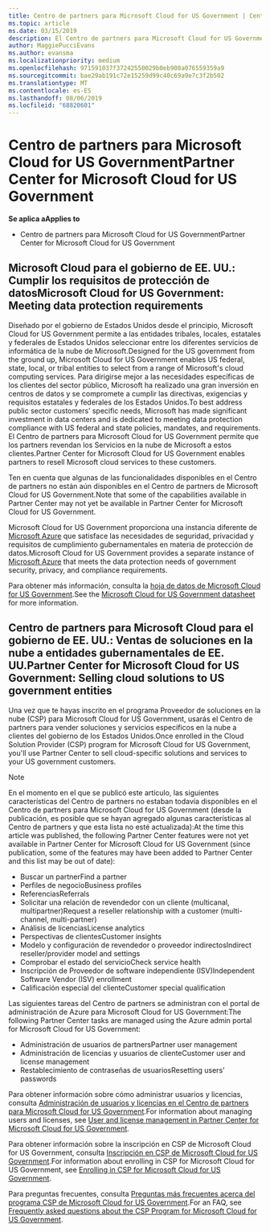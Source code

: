 ```yaml
---
title: Centro de partners para Microsoft Cloud for US Government | Centro de partners para Microsoft Cloud for US Government
ms.topic: article
ms.date: 03/15/2019
description: El Centro de partners para Microsoft Cloud for US Government es el portal empresarial para los partners de Microsoft que quieren ofrecer soluciones en la nube de Microsoft a clientes que trabajan con los organismos gubernamentales en los Estados Unidos.
author: MaggiePucciEvans
ms.author: evansma
ms.localizationpriority: medium
ms.openlocfilehash: 971591037f37242550029b0eb908a076559359a9
ms.sourcegitcommit: bae29ab191c72e15259d99c40c69a9e7c3f2b502
ms.translationtype: MT
ms.contentlocale: es-ES
ms.lasthandoff: 08/06/2019
ms.locfileid: "68820601"
---
```

# <a name="partner-center-for-microsoft-cloud-for-us-government"></a><span data-ttu-id="0a829-103">Centro de partners para Microsoft Cloud for US Government</span><span class="sxs-lookup"><span data-stu-id="0a829-103">Partner Center for Microsoft Cloud for US Government</span></span>

<span data-ttu-id="0a829-104">**Se aplica a**</span><span class="sxs-lookup"><span data-stu-id="0a829-104">**Applies to**</span></span>

-  <span data-ttu-id="0a829-105">Centro de partners para Microsoft Cloud for US Government</span><span class="sxs-lookup"><span data-stu-id="0a829-105">Partner Center for Microsoft Cloud for US Government</span></span>

## <a name="microsoft-cloud-for-us-government-meeting-data-protection-requirements"></a><span data-ttu-id="0a829-106">Microsoft Cloud para el gobierno de EE. UU.: Cumplir los requisitos de protección de datos</span><span class="sxs-lookup"><span data-stu-id="0a829-106">Microsoft Cloud for US Government: Meeting data protection requirements</span></span> 

<span data-ttu-id="0a829-107">Diseñado por el gobierno de Estados Unidos desde el principio, Microsoft Cloud for US Government permite a las entidades tribales, locales, estatales y federales de Estados Unidos seleccionar entre los diferentes servicios de informática de la nube de Microsoft.</span><span class="sxs-lookup"><span data-stu-id="0a829-107">Designed for the US government from the ground up, Microsoft Cloud for US Government enables US federal, state, local, or tribal entities to select from a range of Microsoft's cloud computing services.</span></span> <span data-ttu-id="0a829-108">Para dirigirse mejor a las necesidades específicas de los clientes del sector público, Microsoft ha realizado una gran inversión en centros de datos y se compromete a cumplir las directivas, exigencias y requisitos estatales y federales de los Estados Unidos.</span><span class="sxs-lookup"><span data-stu-id="0a829-108">To best address public sector customers’ specific needs, Microsoft has made significant investment in data centers and is dedicated to meeting data protection compliance with US federal and state policies, mandates, and requirements.</span></span> <span data-ttu-id="0a829-109">El Centro de partners para Microsoft Cloud for US Government permite que los partners revendan los Servicios en la nube de Microsoft a estos clientes.</span><span class="sxs-lookup"><span data-stu-id="0a829-109">Partner Center for Microsoft Cloud for US Government enables partners to resell Microsoft cloud services to these customers.</span></span>

<span data-ttu-id="0a829-110">Ten en cuenta que algunas de las funcionalidades disponibles en el Centro de partners no están aún disponibles en el Centro de partners de Microsoft Cloud for US Government.</span><span class="sxs-lookup"><span data-stu-id="0a829-110">Note that some of the capabilities available in Partner Center may not yet be available in Partner Center for Microsoft Cloud for US Government.</span></span>

<span data-ttu-id="0a829-111">Microsoft Cloud for US Government proporciona una instancia diferente de [Microsoft Azure](https://azure.microsoft.com/overview/clouds/government/) que satisface las necesidades de seguridad, privacidad y requisitos de cumplimiento gubernamentales en materia de protección de datos.</span><span class="sxs-lookup"><span data-stu-id="0a829-111">Microsoft Cloud for US Government provides a separate instance of [Microsoft Azure](https://azure.microsoft.com/overview/clouds/government/) that meets the data protection needs of government security, privacy, and compliance requirements.</span></span> 

<span data-ttu-id="0a829-112">Para obtener más información, consulta la [hoja de datos de Microsoft Cloud for US Government](https://download.microsoft.com/download/C/9/C/C9CA3002-DFC4-4ADA-841F-DF42AEC042FB/Microsoft_Azure_Government_Datasheet_EN_US.PDF).</span><span class="sxs-lookup"><span data-stu-id="0a829-112">See the [Microsoft Cloud for US Government datasheet](https://download.microsoft.com/download/C/9/C/C9CA3002-DFC4-4ADA-841F-DF42AEC042FB/Microsoft_Azure_Government_Datasheet_EN_US.PDF) for more information.</span></span>

## <a name="partner-center-for-microsoft-cloud-for-us-government-selling-cloud-solutions-to-us-government-entities"></a><span data-ttu-id="0a829-113">Centro de partners para Microsoft Cloud para el gobierno de EE. UU.: Ventas de soluciones en la nube a entidades gubernamentales de EE. UU.</span><span class="sxs-lookup"><span data-stu-id="0a829-113">Partner Center for Microsoft Cloud for US Government: Selling cloud solutions to US government entities</span></span>

<span data-ttu-id="0a829-114">Una vez que te hayas inscrito en el programa Proveedor de soluciones en la nube (CSP) para Microsoft Cloud for US Government, usarás el Centro de partners para vender soluciones y servicios específicos en la nube a clientes del gobierno de los Estados Unidos.</span><span class="sxs-lookup"><span data-stu-id="0a829-114">Once enrolled in the Cloud Solution Provider (CSP) program for Microsoft Cloud for US Government, you'll use Partner Center to sell cloud-specific solutions and services to your US government customers.</span></span> 

> [!NOTE]  
> <span data-ttu-id="0a829-115">En el momento en el que se publicó este artículo, las siguientes características del Centro de partners no estaban todavía disponibles en el Centro de partners para Microsoft Cloud for US Government (desde la publicación, es posible que se hayan agregado algunas características al Centro de partners y que esta lista no esté actualizada):</span><span class="sxs-lookup"><span data-stu-id="0a829-115">At the time this article was published, the following Partner Center features were not yet available in Partner Center for Microsoft Cloud for US Government (since publication, some of the features may have been added to Partner Center and this list may be out of date):</span></span>

- <span data-ttu-id="0a829-116">Buscar un partner</span><span class="sxs-lookup"><span data-stu-id="0a829-116">Find a partner</span></span>
- <span data-ttu-id="0a829-117">Perfiles de negocio</span><span class="sxs-lookup"><span data-stu-id="0a829-117">Business profiles</span></span>
- <span data-ttu-id="0a829-118">Referencias</span><span class="sxs-lookup"><span data-stu-id="0a829-118">Referrals</span></span>
- <span data-ttu-id="0a829-119">Solicitar una relación de revendedor con un cliente (multicanal, multipartner)</span><span class="sxs-lookup"><span data-stu-id="0a829-119">Request a reseller relationship with a customer (multi-channel, multi-partner)</span></span>
- <span data-ttu-id="0a829-120">Análisis de licencias</span><span class="sxs-lookup"><span data-stu-id="0a829-120">License analytics</span></span>
- <span data-ttu-id="0a829-121">Perspectivas de clientes</span><span class="sxs-lookup"><span data-stu-id="0a829-121">Customer insights</span></span>
- <span data-ttu-id="0a829-122">Modelo y configuración de revendedor o proveedor indirectos</span><span class="sxs-lookup"><span data-stu-id="0a829-122">Indirect reseller/provider model and settings</span></span>
- <span data-ttu-id="0a829-123">Comprobar el estado del servicio</span><span class="sxs-lookup"><span data-stu-id="0a829-123">Check service health</span></span>
- <span data-ttu-id="0a829-124">Inscripción de Proveedor de software independiente (ISV)</span><span class="sxs-lookup"><span data-stu-id="0a829-124">Independent Software Vendor (ISV) enrollment</span></span>
- <span data-ttu-id="0a829-125">Calificación especial del cliente</span><span class="sxs-lookup"><span data-stu-id="0a829-125">Customer special qualification</span></span>

<span data-ttu-id="0a829-126">Las siguientes tareas del Centro de partners se administran con el portal de administración de Azure para Microsoft Cloud for US Government:</span><span class="sxs-lookup"><span data-stu-id="0a829-126">The following Partner Center tasks are managed using the Azure admin portal for Microsoft Cloud for US Government:</span></span> 

-   <span data-ttu-id="0a829-127">Administración de usuarios de partners</span><span class="sxs-lookup"><span data-stu-id="0a829-127">Partner user management</span></span>
-   <span data-ttu-id="0a829-128">Administración de licencias y usuarios de cliente</span><span class="sxs-lookup"><span data-stu-id="0a829-128">Customer user and license management</span></span>
-   <span data-ttu-id="0a829-129">Restablecimiento de contraseñas de usuarios</span><span class="sxs-lookup"><span data-stu-id="0a829-129">Resetting users' passwords</span></span>

<span data-ttu-id="0a829-130">Para obtener información sobre cómo administrar usuarios y licencias, consulta [Administración de usuarios y licencias en el Centro de partners para Microsoft Cloud for US Government](user-management-in-partner-center-for-microsoft-us-govt-cloud.md).</span><span class="sxs-lookup"><span data-stu-id="0a829-130">For information about managing users and licenses, see [User and license management in Partner Center for Microsoft Cloud for US Government](user-management-in-partner-center-for-microsoft-us-govt-cloud.md).</span></span>

<span data-ttu-id="0a829-131">Para obtener información sobre la inscripción en CSP de Microsoft Cloud for US Government, consulta [Inscripción en CSP de Microsoft Cloud for US Government](enroll-in-csp-for-microsoft-us-govt-cloud.md).</span><span class="sxs-lookup"><span data-stu-id="0a829-131">For information about enrolling in CSP for Microsoft Cloud for US Government, see [Enrolling in CSP for Microsoft Cloud for US Government](enroll-in-csp-for-microsoft-us-govt-cloud.md).</span></span>

<span data-ttu-id="0a829-132">Para preguntas frecuentes, consulta [Preguntas más frecuentes acerca del programa CSP de Microsoft Cloud for US Government](faq-for-us-govt-cloud.md).</span><span class="sxs-lookup"><span data-stu-id="0a829-132">For an FAQ, see [Frequently asked questions about the CSP Program for Microsoft Cloud for US Government](faq-for-us-govt-cloud.md).</span></span>